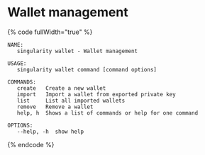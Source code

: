 # Wallet management

{% code fullWidth="true" %}
```
NAME:
   singularity wallet - Wallet management

USAGE:
   singularity wallet command [command options]

COMMANDS:
   create   Create a new wallet
   import   Import a wallet from exported private key
   list     List all imported wallets
   remove   Remove a wallet
   help, h  Shows a list of commands or help for one command

OPTIONS:
   --help, -h  show help
```
{% endcode %}
